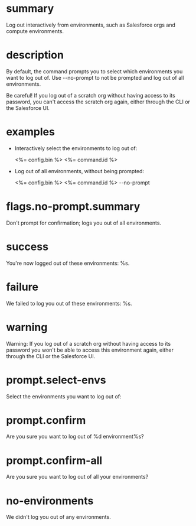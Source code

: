 # summary

Log out interactively from environments, such as Salesforce orgs and compute environments.

# description

By default, the command prompts you to select which environments you want to log out of. Use --no-prompt to not be prompted and log out of all environments.

Be careful! If you log out of a scratch org without having access to its password, you can't access the scratch org again, either through the CLI or the Salesforce UI.

# examples

- Interactively select the environments to log out of:

  <%= config.bin %> <%= command.id %>

- Log out of all environments, without being prompted:

  <%= config.bin %> <%= command.id %> --no-prompt

# flags.no-prompt.summary

Don't prompt for confirmation; logs you out of all environments. 

# success

You're now logged out of these environments: %s.

# failure

We failed to log you out of these environments: %s.

# warning

Warning: If you log out of a scratch org without having access to its password you won't be able to access this environment again, either through the CLI or the Salesforce UI.

# prompt.select-envs

Select the environments you want to log out of:

# prompt.confirm

Are you sure you want to log out of %d environment%s?

# prompt.confirm-all

Are you sure you want to log out of all your environments?

# no-environments

We didn't log you out of any environments. 
